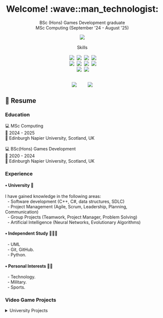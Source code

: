 <!--HEADER-->
<h1 align="center"> Welcome! :wave::man_technologist:</h1>
<p align="center"> BSc (Hons) Games Development graduate</br>
MSc Computing (September '24 - August '25)</p>
  
<!--SOCIAL MEDIA-->
<p align="center">
  <a href="https://www.linkedin.com/in/edgar-park-706545b7/">
    <img src="https://img.shields.io/badge/linkedin-%230077B5.svg?&style=for-the-badge&logo=linkedin&logoColor=white" />
  </a>
</p>

<!--SKILLS-->
<p align='center'>
  Skills</br>
  <br>
  &nbsp;<img src="https://img.shields.io/badge/.NET-5C2D91?style=for-the-badge&logo=.net&logoColor=white"/>
  &nbsp;<img src="https://img.shields.io/badge/C%23-239120?style=for-the-badge&logo=c-sharp&logoColor=white"/>
  &nbsp;<img src="https://img.shields.io/badge/C%2B%2B-00599C?style=for-the-badge&logo=c%2B%2B&logoColor=white"/>
  &nbsp;<img src="https://img.shields.io/badge/python-3670A0?style=for-the-badge&logo=python&logoColor=ffdd54"/>
  <br>
  &nbsp;<img src="https://img.shields.io/badge/Visual_Studio-5C2D91?style=for-the-badge&logo=visual%20studio&logoColor=white"/>
  &nbsp;<img src="https://img.shields.io/badge/Visual%20Studio%20Code-0078d7.svg?style=for-the-badge&logo=visual-studio-code&logoColor=white"/>
  &nbsp;<img src="https://img.shields.io/badge/git-%23F05033.svg?style=for-the-badge&logo=git&logoColor=white"/>
  &nbsp;<img src="https://img.shields.io/badge/github-%23121011.svg?style=for-the-badge&logo=github&logoColor=white"/>
  <br>
  &nbsp;<img src="https://img.shields.io/badge/Windows-0078D6?style=for-the-badge&logo=windows&logoColor=white"/>
  &nbsp;<img src="https://img.shields.io/badge/Microsoft_Office-D83B01?style=for-the-badge&logo=microsoft-office&logoColor=white"/>
</p>    

<!--GITHUB STATS-->
<p align='center'>
</br>
  <a href="#"><img src="https://github-readme-stats.vercel.app/api?username=EdgarX202&show_icons=true&count_private=true&theme=gruvbox" width="400"></a>&nbsp;&nbsp;&nbsp;&nbsp;&nbsp;&nbsp;&nbsp;&nbsp;
  <a href="#"><img src="https://github-readme-stats.vercel.app/api/top-langs/?username=EdgarX202&theme=gruvbox" width="245"/></a>
</p>

<h2>📃 Resume</h2>
<h3> Education </h3>
💻 MSc Computing</br>
📅 2024 - 2025</br>
📍 Edinburgh Napier University, Scotland, UK</br>
</br>
💻 BSc(Hons) Games Development</br>
📅 2020 - 2024</br>
📍 Edinburgh Napier University, Scotland, UK</br>

<h3> Experience </h3>
<h4> • University 🏫 </h4>
I have gained knowledge in the following areas:</br>
&nbsp;&nbsp;- Software development (C++, C#, data structures, SDLC)</br>
&nbsp;&nbsp;- Project Management (Agile, Scrum, Leadership, Planning, Communication)</br>
&nbsp;&nbsp;- Group Projects (Teamwork, Project Manager, Problem Solving)</br>
&nbsp;&nbsp;- Artificial Intelligence (Neural Networks, Evolutionary Algorithms)</br>
  
<h4> • Independent Study 👨🏻‍💻 </h4>
&nbsp;&nbsp;- UML</br>
&nbsp;&nbsp;- Git, GitHub.</br>
&nbsp;&nbsp;- Python.</br>

<h4> • Personal Interests 👨‍🎓 </h4>
&nbsp;&nbsp;- Technology.</br>
&nbsp;&nbsp;- Military.</br>
&nbsp;&nbsp;- Sports.</br>

<!--
<h3>Software Projects (In Development)</h3>
<details>
<summary>University Projects</summary>
- Will be uploaded as soon as the project is finished.
</details>
-->
<h3>Video Game Projects</h3>
<details>
<summary>University Projects</summary>
<br>
• 2D Platformer. C#, Unity, Adobe Illustrator. I was primarly a project manager during this project.<br>
&nbsp;&nbsp; In addition, I took charge of creating visuals/UI, and one platformer level.
<img src='https://github.com/EdgarX202/AzollaGP/blob/master/34.gif' width='600'> </br>
<br>
• 2D Tower Defence game prototype. C#, Unity, Aseprite. </br>
&nbsp;&nbsp; Worked on the project as a solo developer.</br>
<img src='https://github.com/EdgarX202/2D-Tower-Defence/blob/master/demo.gif' width='600'> </br>
<br>
• 2D Platformer. C++, SFML, Adobe Illustrator. </br>
&nbsp;&nbsp; Worked on the project in a team of two. Splitting tasks equally.</br>
<img src='https://github.com/EdgarX202/MageMadnessGE/assets/79812399/59c202f2-7581-499b-b467-06ec2d2025b1' width='600'> </br>
</details>
